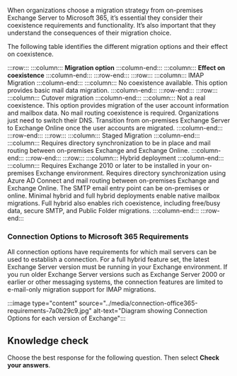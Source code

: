 When organizations choose a migration strategy from on-premises Exchange Server to Microsoft 365, it’s essential they consider their coexistence requirements and functionality. It’s also important that they understand the consequences of their migration choice.

The following table identifies the different migration options and their effect on coexistence.

:::row:::
  :::column:::
    **Migration option**
  :::column-end:::
  :::column:::
    **Effect on coexistence**
  :::column-end:::
:::row-end:::
:::row:::
  :::column:::
    IMAP Migration
  :::column-end:::
  :::column:::
    No coexistence available. This option provides basic mail data migration.
  :::column-end:::
:::row-end:::
:::row:::
  :::column:::
    Cutover migration
  :::column-end:::
  :::column:::
    Not a real coexistence. This option provides migration of the user account information and mailbox data.
No mail routing coexistence is required. Organizations just need to switch their DNS.
Transition from on-premises Exchange Server to Exchange Online once the user accounts are migrated.
  :::column-end:::
:::row-end:::
:::row:::
  :::column:::
    Staged Migration
  :::column-end:::
  :::column:::
    Requires directory synchronization to be in place and mail routing between on-premises Exchange and Exchange Online.
  :::column-end:::
:::row-end:::
:::row:::
  :::column:::
    Hybrid deployment
  :::column-end:::
  :::column:::
    Requires Exchange 2010 or later to be installed in your on-premises Exchange environment.
Requires directory synchronization using Azure AD Connect and mail routing between on-premises Exchange and Exchange Online.
The SMTP email entry point can be on-premises or online.
Minimal hybrid and full hybrid deployments enable native mailbox migrations.
Full hybrid also enables rich coexistence, including free/busy data, secure SMTP, and Public Folder migrations.
  :::column-end:::
:::row-end:::


### Connection Options to Microsoft 365 Requirements

All connection options have requirements for which mail servers can be used to establish a connection. For a full hybrid feature set, the latest Exchange Server version must be running in your Exchange environment. If you run older Exchange Server versions such as Exchange Server 2000 or earlier or other messaging systems, the connection features are limited to e-mail-only migration support for IMAP migrations.

:::image type="content" source="../media/connection-office365-requirements-7a0b29c9.jpg" alt-text="Diagram showing Connection Options for each version of Exchange":::


## Knowledge check

Choose the best response for the following question. Then select **Check your answers**.